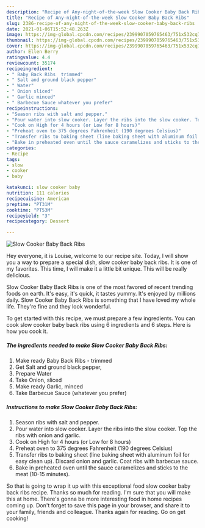 ```yaml
---
description: "Recipe of Any-night-of-the-week Slow Cooker Baby Back Ribs"
title: "Recipe of Any-night-of-the-week Slow Cooker Baby Back Ribs"
slug: 2386-recipe-of-any-night-of-the-week-slow-cooker-baby-back-ribs
date: 2021-01-06T15:52:48.263Z
image: https://img-global.cpcdn.com/recipes/2399907059765463/751x532cq70/slow-cooker-baby-back-ribs-recipe-main-photo.jpg
thumbnail: https://img-global.cpcdn.com/recipes/2399907059765463/751x532cq70/slow-cooker-baby-back-ribs-recipe-main-photo.jpg
cover: https://img-global.cpcdn.com/recipes/2399907059765463/751x532cq70/slow-cooker-baby-back-ribs-recipe-main-photo.jpg
author: Ellen Berry
ratingvalue: 4.4
reviewcount: 35174
recipeingredient:
- " Baby Back Ribs  trimmed"
- " Salt and ground black pepper"
- " Water"
- " Onion sliced"
- " Garlic minced"
- " Barbecue Sauce whatever you prefer"
recipeinstructions:
- "Season ribs with salt and pepper."
- "Pour water into slow cooker. Layer the ribs into the slow cooker. Top the ribs with onion and garlic."
- "Cook on High for 4 hours (or Low for 8 hours)"
- "Preheat oven to 375 degrees Fahrenheit (190 degrees Celsius)"
- "Transfer ribs to baking sheet (line baking sheet with aluminum foil for easy clean up). Discard onion and garlic. Coat ribs with barbecue sauce."
- "Bake in preheated oven until the sauce caramelizes and sticks to the meat (10-15 minutes)."
categories:
- Recipe
tags:
- slow
- cooker
- baby

katakunci: slow cooker baby 
nutrition: 111 calories
recipecuisine: American
preptime: "PT31M"
cooktime: "PT53M"
recipeyield: "3"
recipecategory: Dessert

---
```



![Slow Cooker Baby Back Ribs](https://img-global.cpcdn.com/recipes/2399907059765463/751x532cq70/slow-cooker-baby-back-ribs-recipe-main-photo.jpg)

Hey everyone, it is Louise, welcome to our recipe site. Today, I will show you a way to prepare a special dish, slow cooker baby back ribs. It is one of my favorites. This time, I will make it a little bit unique. This will be really delicious.

Slow Cooker Baby Back Ribs is one of the most favored of recent trending foods on earth. It's easy, it's quick, it tastes yummy. It's enjoyed by millions daily. Slow Cooker Baby Back Ribs is something that I have loved my whole life. They're fine and they look wonderful.




To get started with this recipe, we must prepare a few ingredients. You can cook slow cooker baby back ribs using 6 ingredients and 6 steps. Here is how you cook it.

<!--inarticleads1-->

##### The ingredients needed to make Slow Cooker Baby Back Ribs:

1. Make ready  Baby Back Ribs - trimmed
1. Get  Salt and ground black pepper,
1. Prepare  Water
1. Take  Onion, sliced
1. Make ready  Garlic, minced
1. Take  Barbecue Sauce (whatever you prefer)




<!--inarticleads2-->

##### Instructions to make Slow Cooker Baby Back Ribs:

1. Season ribs with salt and pepper.
1. Pour water into slow cooker. Layer the ribs into the slow cooker. Top the ribs with onion and garlic.
1. Cook on High for 4 hours (or Low for 8 hours)
1. Preheat oven to 375 degrees Fahrenheit (190 degrees Celsius)
1. Transfer ribs to baking sheet (line baking sheet with aluminum foil for easy clean up). Discard onion and garlic. Coat ribs with barbecue sauce.
1. Bake in preheated oven until the sauce caramelizes and sticks to the meat (10-15 minutes).




So that is going to wrap it up with this exceptional food slow cooker baby back ribs recipe. Thanks so much for reading. I'm sure that you will make this at home. There's gonna be more interesting food in home recipes coming up. Don't forget to save this page in your browser, and share it to your family, friends and colleague. Thanks again for reading. Go on get cooking!
